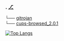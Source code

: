 ### . [⎇](https://willgandre.github.io/) 
└── [gitrojan](https://github.com/WillGAndre/explo/tree/main/gitrojan)
<br>
└── [cups-browsed_2.0.1](https://github.com/WillGAndre/explo/tree/main/cups-browsed_2.0.1)
<!--
**WillGAndre/WillGAndre** is a ✨ _special_ ✨ repository because its `README.md` (this file) appears on your GitHub profile.

Here are some ideas to get you started:

- 🔭 I’m currently working on ...
- 🌱 I’m currently learning ...
- 👯 I’m looking to collaborate on ...
- 🤔 I’m looking for help with ...
- 💬 Ask me about ...
- 📫 How to reach me: ...
- 😄 Pronouns: ...
- ⚡ Fun fact: ...
-->
[![Top Langs](https://github-readme-stats.vercel.app/api/top-langs/?username=WillGAndre&theme=slateorange)](https://github.com/WillGAndre/github-readme-stats)

